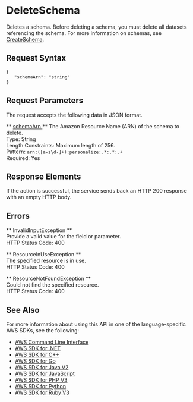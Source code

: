 # DeleteSchema<a name="API_DeleteSchema"></a>

Deletes a schema\. Before deleting a schema, you must delete all datasets referencing the schema\. For more information on schemas, see [CreateSchema](API_CreateSchema.md)\.

## Request Syntax<a name="API_DeleteSchema_RequestSyntax"></a>

```
{
   "schemaArn": "string"
}
```

## Request Parameters<a name="API_DeleteSchema_RequestParameters"></a>

The request accepts the following data in JSON format\.

 ** [ schemaArn ](#API_DeleteSchema_RequestSyntax) **   <a name="personalize-DeleteSchema-request-schemaArn"></a>
The Amazon Resource Name \(ARN\) of the schema to delete\.  
Type: String  
Length Constraints: Maximum length of 256\.  
Pattern: `arn:([a-z\d-]+):personalize:.*:.*:.+`   
Required: Yes

## Response Elements<a name="API_DeleteSchema_ResponseElements"></a>

If the action is successful, the service sends back an HTTP 200 response with an empty HTTP body\.

## Errors<a name="API_DeleteSchema_Errors"></a>

 ** InvalidInputException **   
Provide a valid value for the field or parameter\.  
HTTP Status Code: 400

 ** ResourceInUseException **   
The specified resource is in use\.  
HTTP Status Code: 400

 ** ResourceNotFoundException **   
Could not find the specified resource\.  
HTTP Status Code: 400

## See Also<a name="API_DeleteSchema_SeeAlso"></a>

For more information about using this API in one of the language\-specific AWS SDKs, see the following:
+  [ AWS Command Line Interface](https://docs.aws.amazon.com/goto/aws-cli/personalize-2018-05-22/DeleteSchema) 
+  [ AWS SDK for \.NET](https://docs.aws.amazon.com/goto/DotNetSDKV3/personalize-2018-05-22/DeleteSchema) 
+  [ AWS SDK for C\+\+](https://docs.aws.amazon.com/goto/SdkForCpp/personalize-2018-05-22/DeleteSchema) 
+  [ AWS SDK for Go](https://docs.aws.amazon.com/goto/SdkForGoV1/personalize-2018-05-22/DeleteSchema) 
+  [ AWS SDK for Java V2](https://docs.aws.amazon.com/goto/SdkForJavaV2/personalize-2018-05-22/DeleteSchema) 
+  [ AWS SDK for JavaScript](https://docs.aws.amazon.com/goto/AWSJavaScriptSDK/personalize-2018-05-22/DeleteSchema) 
+  [ AWS SDK for PHP V3](https://docs.aws.amazon.com/goto/SdkForPHPV3/personalize-2018-05-22/DeleteSchema) 
+  [ AWS SDK for Python](https://docs.aws.amazon.com/goto/boto3/personalize-2018-05-22/DeleteSchema) 
+  [ AWS SDK for Ruby V3](https://docs.aws.amazon.com/goto/SdkForRubyV3/personalize-2018-05-22/DeleteSchema) 